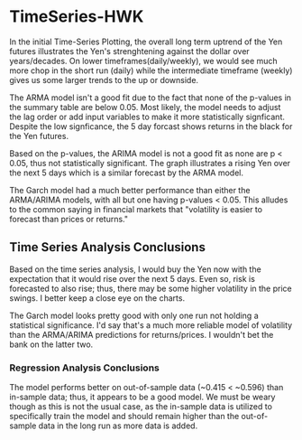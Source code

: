 # TimeSeries-HWK

In the initial Time-Series Plotting, the overall long term uptrend of the Yen futures illustrates the Yen's strenghtening against the dollar over years/decades. On lower timeframes(daily/weekly), we would see much more chop in the short run (daily) while the intermediate timeframe (weekly) gives us some larger trends to the up or downside.

The ARMA model isn't a good fit due to the fact that none of the p-values in the summary table are below 0.05. Most likely, the model needs to adjust the lag order or add input variables to make it more statistically signficant. Despite the low signficance, the 5 day forcast shows returns in the black for the Yen futures.

Based on the p-values, the ARIMA model is not a good fit as none are p < 0.05, thus not statistically significant. The graph illustrates a rising Yen over the next 5 days which is a similar forecast by the ARMA model.

The Garch model had a much better performance than either the ARMA/ARIMA models, with all but one having p-values < 0.05. This alludes to the common saying in financial markets that "volatility is easier to forecast than prices or returns."

## Time Series Analysis Conclusions

Based on the time series analysis, I would buy the Yen now with the expectation that it would rise over the next 5 days. Even so, risk is forecasted to also rise; thus, there may be some higher volatility in the price swings. I better keep a close eye on the charts.

The Garch model looks pretty good with only one run not holding a statistical significance. I'd say that's a much more reliable model of volatility than the ARMA/ARIMA predictions for returns/prices. I wouldn't bet the bank on the latter two.

### Regression Analysis Conclusions

The model performs better on out-of-sample data (~0.415 < ~0.596) than in-sample data; thus, it appears to be a good model. We must be weary though as this is not the usual case, as the in-sample data is utilized to specifically train the model and should remain higher than the out-of-sample data in the long run as more data is added.
